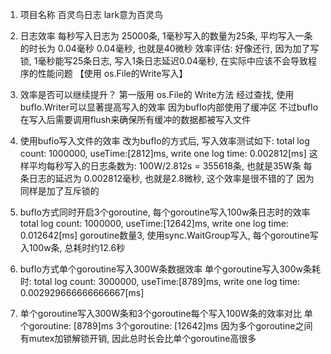 1. 项目名称
百灵鸟日志
lark意为百灵鸟

2. 日志效率
每秒写入日志为 25000条, 1毫秒写入的数量为25条, 平均写入一条的时长为 0.04毫秒
0.04毫秒, 也就是40微秒
效率评估: 好像还行, 因为加了写锁, 1毫秒能写25条日志, 写入1条日志延迟0.04毫秒, 
在实际中应该不会导致程序的性能问题
【使用 os.File的Write写入】

3. 效率是否可以继续提升？
第一版用 os.File的 Write方法
经过查找, 使用bufIo.Writer可以显著提高写入的效率
因为bufIo内部使用了缓冲区
不过bufIo在写入后需要调用flush来确保所有缓冲的数据都被写入文件

4. 使用bufio写入文件的效率
改为bufIo的方式后, 写入效率测试如下:
total log count: 1000000, useTime:[2812]ms, write one log time: 0.002812[ms]
这样平均每秒写入的日志条数为: 100W/2.812s = 355618条, 也就是35W条
每条日志的延迟为 0.002812毫秒, 也就是2.8微秒, 这个效率是很不错的了
因为同样是加了互斥锁的

5. bufIo方式同时开启3个goroutine, 每个goroutine写入100w条日志时的效率
total log count: 1000000, useTime:[12642]ms, write one log time: 0.012642[ms]
goroutine数量3, 使用sync.WaitGroup写入, 每个goroutine写入100w条, 总耗时约12.6秒

6. bufIo方式单个goroutine写入300W条数据效率
单个goroutine写入300w条耗时:
total log count: 3000000, useTime:[8789]ms, write one log time: 0.002929666666666667[ms]

7. 单个goroutine写入300W条和3个goroutine每个写入100W条的效率对比
单个goroutine: [8789]ms
3个goroutine: [12642]ms
因为多个goroutine之间有mutex加锁解锁开销, 因此总时长会比单个goroutine高很多

